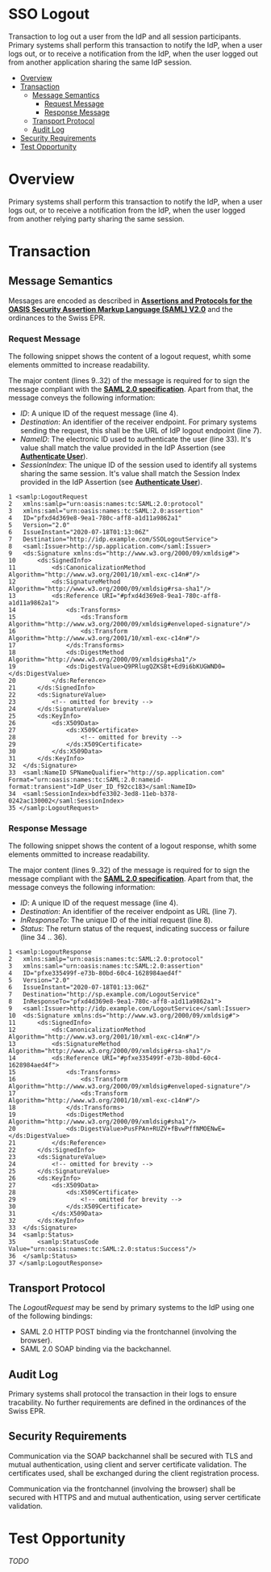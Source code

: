 # SSO Logout

Transaction to log out a user from the IdP and all session participants. Primary systems shall perform this transaction to
notify the IdP, when a user logs out, or to receive a notification from the IdP, when the user logged out from another application sharing the same IdP session.

- [Overview](#overview)
- [Transaction](#transaction)
	* [Message Semantics](#message-semantics)
		- [Request Message](#request-message)
		- [Response Message](#response-message)
	* [Transport Protocol](#transport-protocol)
	* [Audit Log](#audit-log)
- [Security Requirements](#security-requirements)
- [Test Opportunity](#test-opportunity)

# Overview

Primary systems shall perform this transaction to notify the IdP, when a user logs out, or to receive a notification from the IdP, when the user logged from another relying party sharing the same session.

# Transaction

## Message Semantics
Messages are encoded as described in **[Assertions and Protocols for the OASIS Security Assertion Markup Language (SAML) V2.0](http://docs.oasis-open.org/security/saml/v2.0/saml-core-2.0-os.pdf)** and the ordinances to the Swiss EPR.

### Request Message

The following snippet shows the content of a logout request, whith some elements ommitted to increase readability.

The major content (lines 9..32) of the message is required for to sign the message compliant with the **[SAML 2.0 specification](http://docs.oasis-open.org/security/saml/v2.0/saml-core-2.0-os.pdf)**. Apart from that, the message conveys the following information:
- *ID*: A unique ID of the request message (line 4).
- *Destination*: An identifier of the receiver endpoint. For primary systems sending the request, this shall be the URL of IdP logout endpoint (line 7).
- *NameID*: The electronic ID used to authenticate the user (line 33). It's value shall match the value provided in the IdP Assertion (see **[Authenticate User](./AuthenticateUser.md)**).
- *SessionIndex*: The unique ID of the session used to identify all systems sharing the same session. It's value shall match the Session Index provided in the IdP Assertion (see **[Authenticate User](./AuthenticateUser.md)**).  

```
1 <samlp:LogoutRequest
2 	xmlns:samlp="urn:oasis:names:tc:SAML:2.0:protocol"
3 	xmlns:saml="urn:oasis:names:tc:SAML:2.0:assertion"
4 	ID="pfxd4d369e8-9ea1-780c-aff8-a1d11a9862a1"
5 	Version="2.0"
6 	IssueInstant="2020-07-18T01:13:06Z"
7 	Destination="http://idp.example.com/SSOLogoutService">
8 	<saml:Issuer>http://sp.application.com</saml:Issuer>
9 	<ds:Signature xmlns:ds="http://www.w3.org/2000/09/xmldsig#">
10 		<ds:SignedInfo>
11 			<ds:CanonicalizationMethod Algorithm="http://www.w3.org/2001/10/xml-exc-c14n#"/>
12 			<ds:SignatureMethod Algorithm="http://www.w3.org/2000/09/xmldsig#rsa-sha1"/>
13 			<ds:Reference URI="#pfxd4d369e8-9ea1-780c-aff8-a1d11a9862a1">
14 				<ds:Transforms>
15 					<ds:Transform Algorithm="http://www.w3.org/2000/09/xmldsig#enveloped-signature"/>
16 					<ds:Transform Algorithm="http://www.w3.org/2001/10/xml-exc-c14n#"/>
17 				</ds:Transforms>
18 				<ds:DigestMethod Algorithm="http://www.w3.org/2000/09/xmldsig#sha1"/>
19 				<ds:DigestValue>Q9PRlugQZKSBt+Ed9i6bKUGWND0=</ds:DigestValue>
20 			</ds:Reference>
21 		</ds:SignedInfo>
22 		<ds:SignatureValue>
23 			<!-- omitted for brevity -->
24 		</ds:SignatureValue>
25 		<ds:KeyInfo>
26 			<ds:X509Data>
27 				<ds:X509Certificate>
28 					<!-- omitted for brevity -->
29 				</ds:X509Certificate>
30 			</ds:X509Data>
31 		</ds:KeyInfo>
32 	</ds:Signature>
33 	<saml:NameID SPNameQualifier="http://sp.application.com" Format="urn:oasis:names:tc:SAML:2.0:nameid-format:transient">IdP_User_ID_f92cc183</saml:NameID>
34 	<saml:SessionIndex>bdfe3302-3ed8-11eb-b378-0242ac130002</saml:SessionIndex>
35 </samlp:LogoutRequest>
```

### Response Message

The following snippet shows the content of a logout response, whith some elements ommitted to increase readability.

The major content (lines 9..32) of the message is required for to sign the message compliant with the **[SAML 2.0 specification](http://docs.oasis-open.org/security/saml/v2.0/saml-core-2.0-os.pdf)**. Apart from that, the message conveys the following information:
- *ID*: A unique ID of the request message (line 4).
- *Destination*: An identifier of the receiver endpoint as URL (line 7).
- *InResponseTo*: The unique ID of the initial request (line 8).
- *Status*: The return status of the request, indicating success or failure (line 34 .. 36).

```
1 <samlp:LogoutResponse
2 	xmlns:samlp="urn:oasis:names:tc:SAML:2.0:protocol"
3 	xmlns:saml="urn:oasis:names:tc:SAML:2.0:assertion"
4 	ID="pfxe335499f-e73b-80bd-60c4-1628984aed4f"
5 	Version="2.0"
6 	IssueInstant="2020-07-18T01:13:06Z"
7 	Destination="http://sp.example.com/LogoutService"
8 	InResponseTo="pfxd4d369e8-9ea1-780c-aff8-a1d11a9862a1">
9 	<saml:Issuer>http://idp.example.com/LogoutService</saml:Issuer>
10 	<ds:Signature xmlns:ds="http://www.w3.org/2000/09/xmldsig#">
11 		<ds:SignedInfo>
12 			<ds:CanonicalizationMethod Algorithm="http://www.w3.org/2001/10/xml-exc-c14n#"/>
13 			<ds:SignatureMethod Algorithm="http://www.w3.org/2000/09/xmldsig#rsa-sha1"/>
14 			<ds:Reference URI="#pfxe335499f-e73b-80bd-60c4-1628984aed4f">
15 				<ds:Transforms>
16 					<ds:Transform Algorithm="http://www.w3.org/2000/09/xmldsig#enveloped-signature"/>
17 					<ds:Transform Algorithm="http://www.w3.org/2001/10/xml-exc-c14n#"/>
18 				</ds:Transforms>
19 				<ds:DigestMethod Algorithm="http://www.w3.org/2000/09/xmldsig#sha1"/>
20 				<ds:DigestValue>PusFPAn+RUZV+fBvwPffNMOENwE=</ds:DigestValue>
21 			</ds:Reference>
22 		</ds:SignedInfo>
23 		<ds:SignatureValue>
24 			<!-- omitted for brevity -->
25 		</ds:SignatureValue>
26 		<ds:KeyInfo>
27 			<ds:X509Data>
28 				<ds:X509Certificate>
29 					<!-- omitted for brevity -->
30 				</ds:X509Certificate>
31 			</ds:X509Data>
32 		</ds:KeyInfo>
33 	</ds:Signature>
34 	<samlp:Status>
35 		<samlp:StatusCode Value="urn:oasis:names:tc:SAML:2.0:status:Success"/>
36 	</samlp:Status>
37 </samlp:LogoutResponse>
```

## Transport Protocol

The *LogoutRequest* may be send by primary systems to the IdP using one of the following bindings:
- SAML 2.0 HTTP POST binding via the frontchannel (involving the browser).
- SAML 2.0 SOAP binding via the backchannel.

## Audit Log

Primary systems shall protocol the transaction in their logs to ensure tracability. No further requirements are defined in
the ordinances of the Swiss EPR.

## Security Requirements  

Communication via the SOAP backchannel shall be secured with TLS and mutual authentication, using
client and server certificate validation. The certificates used, shall be exchanged during the client registration process.  

Communication via the frontchannel (involving the browser) shall be secured with HTTPS and and mutual authentication, using server certificate validation.  

# Test Opportunity

*TODO*
